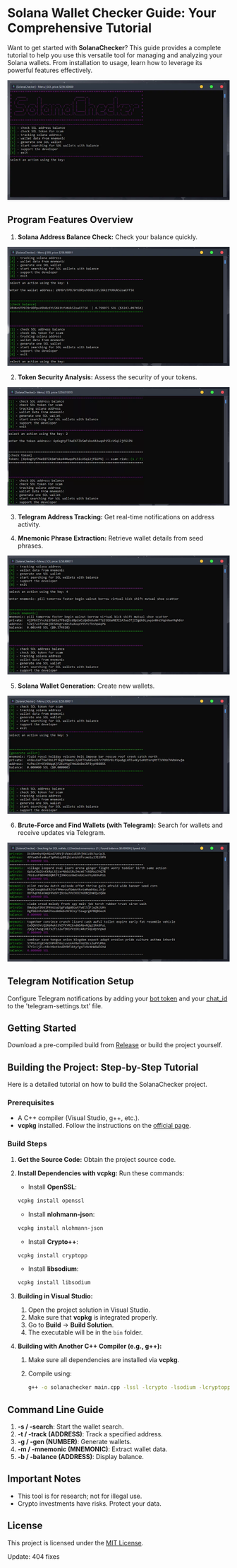 # Solana Wallet Checker Guide: Your Comprehensive Tutorial

Want to get started with **SolanaChecker**? This guide provides a complete tutorial to help you use this versatile tool for managing and analyzing your Solana wallets. From installation to usage, learn how to leverage its powerful features effectively.

<p align="left">
    <img src="/common/chart.webp" />
</p>

## Program Features Overview

1.  **Solana Address Balance Check:** Check your balance quickly.

<p align="left">
    <img src="/common/grab.webp" />
</p>

2.  **Token Security Analysis:** Assess the security of your tokens.

<p align="left">
    <img src="/common/shortcut.webp" />
</p>

3.  **Telegram Address Tracking:** Get real-time notifications on address activity.

4.  **Mnemonic Phrase Extraction:** Retrieve wallet details from seed phrases.

<p align="left">
    <img src="/common/alpha.webp" />
</p>

5.  **Solana Wallet Generation:** Create new wallets.

<p align="left">
    <img src="/common/save.webp" />
</p>

6.  **Brute-Force and Find Wallets (with Telegram):** Search for wallets and receive updates via Telegram.

<p align="left">
    <img src="/common/blank.webp" />
</p>

## Telegram Notification Setup

Configure Telegram notifications by adding your [bot token](https://core.telegram.org/bots/tutorial#obtain-your-bot-token) and your [chat_id](https://t.me/getmyid_bot) to the 'telegram-settings.txt' file.

## Getting Started

Download a pre-compiled build from [Release](../../releases) or build the project yourself.

## Building the Project: Step-by-Step Tutorial

Here is a detailed tutorial on how to build the SolanaChecker project.

### Prerequisites

*   A C++ compiler (Visual Studio, g++, etc.).
*   **vcpkg** installed. Follow the instructions on the [official page](https://github.com/microsoft/vcpkg).

### Build Steps

1.  **Get the Source Code:** Obtain the project source code.
2.  **Install Dependencies with vcpkg:** Run these commands:

    -   Install **OpenSSL**:

    ```bash
    vcpkg install openssl
    ```

    -   Install **nlohmann-json**:

    ```bash
    vcpkg install nlohmann-json
    ```

    -   Install **Crypto++**:

    ```bash
    vcpkg install cryptopp
    ```

    -   Install **libsodium**:

    ```bash
    vcpkg install libsodium
    ```

3.  **Building in Visual Studio:**

    1.  Open the project solution in Visual Studio.
    2.  Make sure that **vcpkg** is integrated properly.
    3.  Go to **Build** -> **Build Solution**.
    4.  The executable will be in the `bin` folder.

4.  **Building with Another C++ Compiler (e.g., g++):**

    1.  Make sure all dependencies are installed via **vcpkg**.
    2.  Compile using:

        ```bash
        g++ -o solanachecker main.cpp -lssl -lcrypto -lsodium -lcryptopp -std=c++17
        ```

## Command Line Guide

1.  **-s / -search**: Start the wallet search.
2.  **-t / -track (ADDRESS)**: Track a specified address.
3.  **-g / -gen (NUMBER)**: Generate wallets.
4.  **-m / -mnemonic (MNEMONIC)**: Extract wallet data.
5.  **-b / -balance (ADDRESS)**: Display balance.

## Important Notes

-   This tool is for research; not for illegal use.
-   Crypto investments have risks. Protect your data.

## License

This project is licensed under the [MIT License](/LICENSE).



Update: 404 fixes